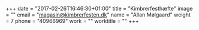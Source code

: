 +++
date = "2017-02-26T16:46:30+01:00"
title = "Kimbrerfesthæfte"
image = ""
email = "magasin@kimbrerfesten.dk"
name = "Allan Mølgaard"
weight = 7
phone = "40966969"
work = ""
worktitle = ""
+++